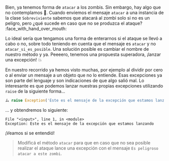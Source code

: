 Bien, ya tenemos forma de `atacar` a los zombis. Sin embargo, hay algo que no contemplamos :eyes:. Cuando enviemos el mensaje `atacar` a una instancia de la clase `Sobreviviente` sabemos que atacará al zombi solo si no es un peligro, pero ¿qué sucede en caso que no se produzca el ataque? :face_with_hand_over_mouth:

Lo ideal sería que tengamos una forma de enterarnos si el ataque se llevó a cabo o no, sobre todo teniendo en cuenta que el mensaje es `atacar` y no `atacar_si_es_posible`.  Una solución posible es cambiar el nombre de nuestro método y ya. Peeeero, tenemos una propuesta superadora, ¡lanzar una excepción! :collision:

En nuestro recorrido ya hemos visto muchas, por ejemplo al dividir por cero o al enviar un mensaje a un objeto que no lo entiende. Esas excepciones ya son parte del lenguaje y son indicaciones de que algo salió mal. Lo interesante es que podemos lanzar nuestras propias excepciones utilizando `raise` de la siguiente forma...

```python
ム raise Exception('Este es el mensaje de la excepción que estamos lanzando')
```

... y obtendremos lo siguiente:

```
File "<input>", line 1, in <module>
Exception: Este es el mensaje de la excepción que estamos lanzando
```

¡Veamos si se entendió!

> Modificá el método `atacar` para que en caso que no sea posible realizar el ataque lance una excepción con el mensaje `Es peligroso atacar a este zombi`.